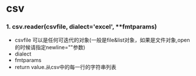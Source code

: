 # csv
### 1. csv.reader(csvfile, dialect='excel', **fmtparams)

  * csvfile 可以是任何可迭代的对象(一般是file&list对象，如果是文件对象,open的时候请指定newline=""参数)
  * dialect<br>
  * fmtparams<br>
  * return value.从csv中的每一行的字符串列表<br>
